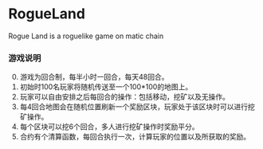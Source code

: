 # RogueLand
Rogue Land is a roguelike game on matic chain

### 游戏说明

0. 游戏为回合制，每半小时一回合，每天48回合。
1. 初始时100名玩家将随机传送至一个100*100的地图上。
2. 玩家可以自由安排之后每回合的操作：包括移动，挖矿以及无操作。
3. 每4回合地图会在随机位置刷新一个奖励区块，玩家处于该区块时可以进行挖矿操作。
4. 每个区块可以挖6个回合，多人进行挖矿操作时奖励平分。
5. 合约有个清算函数，每回合执行一次，计算玩家的位置以及所获取的奖励。
